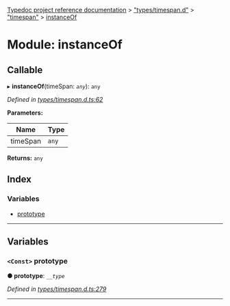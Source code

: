[Typedoc project reference documentation](../README.md) > ["types/timespan.d"](../modules/_types_timespan_d_.md) > ["timespan"](../modules/_types_timespan_d_._timespan_.md) > [instanceOf](../modules/_types_timespan_d_._timespan_.instanceof.md)

# Module: instanceOf

## Callable
▸ **instanceOf**(timeSpan: *`any`*): `any`

*Defined in [types/timespan.d.ts:62](https://github.com/DocuWare/REST-Sample-TS/blob/a4697e2/src/types/timespan.d.ts#L62)*

**Parameters:**

| Name | Type |
| ------ | ------ |
| timeSpan | `any` |

**Returns:** `any`

## Index

### Variables

* [prototype](_types_timespan_d_._timespan_.instanceof.md#prototype)

---

## Variables

<a id="prototype"></a>

### `<Const>` prototype

**● prototype**: *`__type`*

*Defined in [types/timespan.d.ts:279](https://github.com/DocuWare/REST-Sample-TS/blob/a4697e2/src/types/timespan.d.ts#L279)*

___

